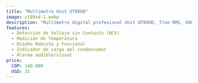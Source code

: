 ```yaml
---
title: "Multímetro Unit UT89XD"
image: ut89xd-1.webp
description: "Multímetro digital profesional Unit UT89XD, True RMS, 6000 cuentas. Mide hasta 1000 V AC/DC, 20 A, resistencia, capacitancia, frecuencia, diodo, hFE, continuidad y voltaje sin contacto (NCV). Incluye alarma audible/visual, linterna y retroiluminación automática. Carcasa resistente, antigolpes hasta 1 m."
features:
  - Detección de Voltaje sin Contacto (NCV)
  - Medición de Temperatura
  - Diseño Robusto y Funcional
  - Indicador de carga del condensador
  - Alarma audible/visual
price:
  COP: 140.000
  USD: 35
---
```

